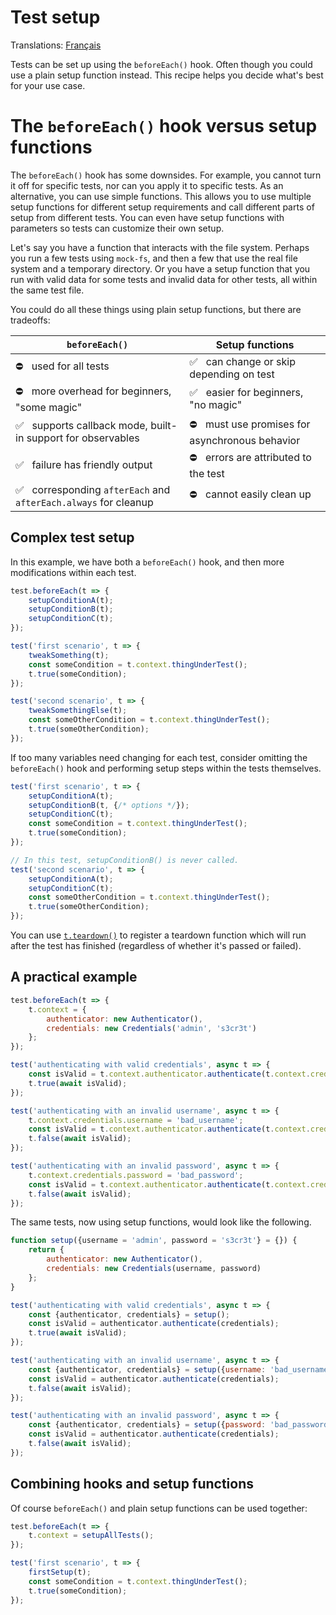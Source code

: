 # Test setup

Translations: [Français](https://github.com/avajs/ava-docs/blob/master/fr_FR/docs/recipes/test-setup.md)

Tests can be set up using the `beforeEach()` hook. Often though you could use a plain setup function instead. This recipe helps you decide what's best for your use case.

# The `beforeEach()` hook versus setup functions

The `beforeEach()` hook has some downsides. For example, you cannot turn it off for specific tests, nor can you apply it to specific tests. As an alternative, you can use simple functions. This allows you to use multiple setup functions for different setup requirements and call different parts of setup from different tests. You can even have setup functions with parameters so tests can customize their own setup.

Let's say you have a function that interacts with the file system. Perhaps you run a few tests using `mock-fs`, and then a few that use the real file system and a temporary directory. Or you have a setup function that you run with valid data for some tests and invalid data for other tests, all within the same test file.

You could do all these things using plain setup functions, but there are tradeoffs:

|`beforeEach()`| Setup functions
|---|---
| ⛔️ &nbsp; used for all tests| ✅ &nbsp; can change or skip depending on test
| ⛔️ &nbsp; more overhead for beginners, "some magic"| ✅ &nbsp; easier for beginners, "no magic"
| ✅ &nbsp; supports callback mode, built-in support for observables| ⛔️ &nbsp; must use promises for asynchronous behavior
| ✅ &nbsp; failure has friendly output| ⛔️ &nbsp; errors are attributed to the test
| ✅ &nbsp; corresponding `afterEach` and `afterEach.always` for cleanup| ⛔️ &nbsp; cannot easily clean up

## Complex test setup

In this example, we have both a `beforeEach()` hook, and then more modifications within each test.

```js
test.beforeEach(t => {
	setupConditionA(t);
	setupConditionB(t);
	setupConditionC(t);
});

test('first scenario', t => {
	tweakSomething(t);
	const someCondition = t.context.thingUnderTest();
	t.true(someCondition);
});

test('second scenario', t => {
	tweakSomethingElse(t);
	const someOtherCondition = t.context.thingUnderTest();
	t.true(someOtherCondition);
});
```

If too many variables need changing for each test, consider omitting the `beforeEach()` hook and performing setup steps within the tests themselves.

```js
test('first scenario', t => {
	setupConditionA(t);
	setupConditionB(t, {/* options */});
	setupConditionC(t);
	const someCondition = t.context.thingUnderTest();
	t.true(someCondition);
});

// In this test, setupConditionB() is never called.
test('second scenario', t => {
	setupConditionA(t);
	setupConditionC(t);
	const someOtherCondition = t.context.thingUnderTest();
	t.true(someOtherCondition);
});
```

You can use [`t.teardown()`](../02-execution-context##tteardownfn) to register a teardown function which will run after the test has finished (regardless of whether it's passed or failed).

## A practical example

```js
test.beforeEach(t => {
	t.context = {
		authenticator: new Authenticator(),
		credentials: new Credentials('admin', 's3cr3t')
	};
});

test('authenticating with valid credentials', async t => {
	const isValid = t.context.authenticator.authenticate(t.context.credentials);
	t.true(await isValid);
});

test('authenticating with an invalid username', async t => {
	t.context.credentials.username = 'bad_username';
	const isValid = t.context.authenticator.authenticate(t.context.credentials);
	t.false(await isValid);
});

test('authenticating with an invalid password', async t => {
	t.context.credentials.password = 'bad_password';
	const isValid = t.context.authenticator.authenticate(t.context.credentials);
	t.false(await isValid);
});
```

The same tests, now using setup functions, would look like the following.

```js
function setup({username = 'admin', password = 's3cr3t'} = {}) {
	return {
		authenticator: new Authenticator(),
		credentials: new Credentials(username, password)
	};
}

test('authenticating with valid credentials', async t => {
	const {authenticator, credentials} = setup();
	const isValid = authenticator.authenticate(credentials);
	t.true(await isValid);
});

test('authenticating with an invalid username', async t => {
	const {authenticator, credentials} = setup({username: 'bad_username'});
	const isValid = authenticator.authenticate(credentials);
	t.false(await isValid);
});

test('authenticating with an invalid password', async t => {
	const {authenticator, credentials} = setup({password: 'bad_password'});
	const isValid = authenticator.authenticate(credentials);
	t.false(await isValid);
});
```

## Combining hooks and setup functions

Of course `beforeEach()` and plain setup functions can be used together:

```js
test.beforeEach(t => {
	t.context = setupAllTests();
});

test('first scenario', t => {
	firstSetup(t);
	const someCondition = t.context.thingUnderTest();
	t.true(someCondition);
});
```
